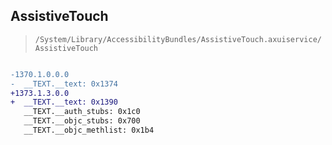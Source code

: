 ## AssistiveTouch

> `/System/Library/AccessibilityBundles/AssistiveTouch.axuiservice/AssistiveTouch`

```diff

-1370.1.0.0.0
-  __TEXT.__text: 0x1374
+1373.1.3.0.0
+  __TEXT.__text: 0x1390
   __TEXT.__auth_stubs: 0x1c0
   __TEXT.__objc_stubs: 0x700
   __TEXT.__objc_methlist: 0x1b4

```
